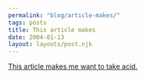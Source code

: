 ```yaml
---
permalink: "blog/article-makes/"
tags: posts
title: This article makes
date: 2004-01-13
layout: layouts/post.njk
---
```


[This article makes me want to take acid.][1]

 [1]: http://www.cowboybooks.com.au/html/acidtrip1.html